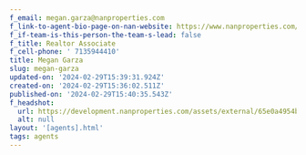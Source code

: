 ```yaml
---
f_email: megan.garza@nanproperties.com
f_link-to-agent-bio-page-on-nan-website: https://www.nanproperties.com/agents/108224-megan-garza
f_if-team-is-this-person-the-team-s-lead: false
f_title: Realtor Associate
f_cell-phone: ' 7135944410'
title: Megan Garza
slug: megan-garza
updated-on: '2024-02-29T15:39:31.924Z'
created-on: '2024-02-29T15:36:02.511Z'
published-on: '2024-02-29T15:40:35.543Z'
f_headshot:
  url: https://development.nanproperties.com/assets/external/65e0a4954bdf114ddb70290c_garza2c20megan_primary.jpg
  alt: null
layout: '[agents].html'
tags: agents
---
```



